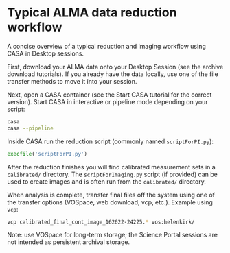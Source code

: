 # Typical ALMA data reduction workflow

A concise overview of a typical reduction and imaging workflow using CASA in Desktop sessions.

First, download your ALMA data onto your Desktop Session (see the archive download tutorials). If you already have the data locally, use one of the file transfer methods to move it into your session.

Next, open a CASA container (see the Start CASA tutorial for the correct version). Start CASA in interactive or pipeline mode depending on your script:

```sh
casa
casa --pipeline
```

Inside CASA run the reduction script (commonly named `scriptForPI.py`):

```py
execfile('scriptForPI.py')
```

After the reduction finishes you will find calibrated measurement sets in a `calibrated/` directory. The `scriptForImaging.py` script (if provided) can be used to create images and is often run from the `calibrated/` directory.

When analysis is complete, transfer final files off the system using one of the transfer options (VOSpace, web download, vcp, etc.). Example using `vcp`:

```sh
vcp calibrated_final_cont_image_162622-24225.* vos:helenkirk/
```

Note: use VOSpace for long-term storage; the Science Portal sessions are not intended as persistent archival storage.
